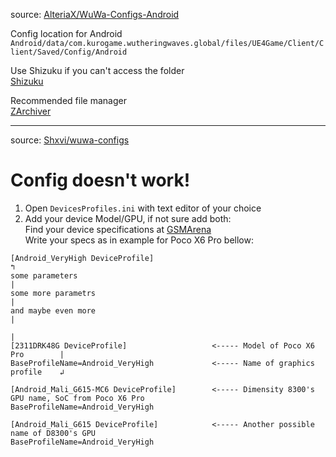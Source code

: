 source: [AlteriaX/WuWa-Configs-Android](https://github.com/AlteriaX/WuWa-Configs-Android)

Config location for Android \
```Android/data/com.kurogame.wutheringwaves.global/files/UE4Game/Client/Client/Saved/Config/Android```

Use Shizuku if you can't access the folder \
[Shizuku](https://play.google.com/store/apps/details?id=moe.shizuku.privileged.api&hl=en)

Recommended file manager \
[ZArchiver](https://play.google.com/store/apps/details?id=ru.zdevs.zarchiver&hl=en)

---

source: [Shxvi/wuwa-configs](https://github.com/Shxvi/wuwa-configs)

# Config doesn't work!
1. Open `DevicesProfiles.ini` with text editor of your choice
2. Add your device Model/GPU, if not sure add both:\
Find your device specifications at [GSMArena](https://www.gsmarena.com)\
Write your specs as in example for Poco X6 Pro bellow:
```
[Android_VeryHigh DeviceProfile]                                                ↰
some parameters                                                                 |
some more parametrs                                                             |
and maybe even more                                                             |
                                                                                |
[2311DRK48G DeviceProfile]                   <----- Model of Poco X6 Pro        |
BaseProfileName=Android_VeryHigh             <----- Name of graphics profile    ↲

[Android_Mali_G615-MC6 DeviceProfile]        <----- Dimensity 8300's GPU name, SoC from Poco X6 Pro
BaseProfileName=Android_VeryHigh

[Android_Mali_G615 DeviceProfile]            <----- Another possible name of D8300's GPU
BaseProfileName=Android_VeryHigh
```

